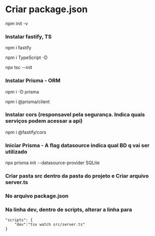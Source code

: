 # Criar package.json

npm init -v

### Instalar fastify, TS

npm i fastify

npm i TypeScript -D

npx tsc --init

### Instalar Prisma - ORM
npm i -D prisma

npm i @prisma/client


### Instalar cors (responsavel pela segurança. Indica quais serviços podem acessar a api)
npm i @fastify/cors

### Iniciar Prisma - A flag datasource indica qual BD q vai ser utilizado

npx prisma init --datasource-provider SQLite


### Criar pasta src dentro da pasta do projeto e Criar arquivo server.ts

### No arquivo package.json
### Na linha dev, dentro de scripts, alterar a linha para

	"scripts": {
		"dev":"tsx watch src/server.ts"
	}



